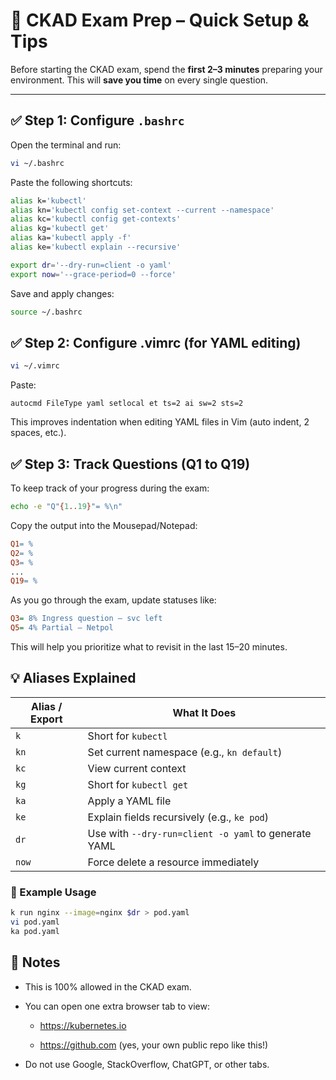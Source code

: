 # 🧠 CKAD Exam Prep – Quick Setup & Tips

Before starting the CKAD exam, spend the **first 2–3 minutes** preparing your environment. This will **save you time** on every single question.

---

## ✅ Step 1: Configure `.bashrc`

Open the terminal and run:

```bash
vi ~/.bashrc
```

Paste the following shortcuts:

```bash
alias k='kubectl'
alias kn='kubectl config set-context --current --namespace'
alias kc='kubectl config get-contexts'
alias kg='kubectl get'
alias ka='kubectl apply -f'
alias ke='kubectl explain --recursive'

export dr='--dry-run=client -o yaml'
export now='--grace-period=0 --force'
```

Save and apply changes:

```bash
source ~/.bashrc
```

## ✅ Step 2: Configure .vimrc (for YAML editing)

```bash
vi ~/.vimrc
```

Paste:

```vim
autocmd FileType yaml setlocal et ts=2 ai sw=2 sts=2
```

This improves indentation when editing YAML files in Vim (auto indent, 2 spaces, etc.).

## ✅ Step 3: Track Questions (Q1 to Q19)

To keep track of your progress during the exam:

```bash
echo -e "Q"{1..19}"= %\n"
```

Copy the output into the Mousepad/Notepad:

```makefile
Q1= %
Q2= %
Q3= %
...
Q19= %
```

As you go through the exam, update statuses like:

```ini
Q3= 8% Ingress question – svc left
Q5= 4% Partial – Netpol
```

This will help you prioritize what to revisit in the last 15–20 minutes.

## 💡 Aliases Explained

| Alias / Export | What It Does                                         |
| -------------- | ---------------------------------------------------- |
| `k`            | Short for `kubectl`                                  |
| `kn`           | Set current namespace (e.g., `kn default`)           |
| `kc`           | View current context                                 |
| `kg`           | Short for `kubectl get`                              |
| `ka`           | Apply a YAML file                                    |
| `ke`           | Explain fields recursively (e.g., `ke pod`)          |
| `dr`           | Use with `--dry-run=client -o yaml` to generate YAML |
| `now`          | Force delete a resource immediately                  |

### 🧪 Example Usage

```bash
k run nginx --image=nginx $dr > pod.yaml
vi pod.yaml
ka pod.yaml
```

## 📌 Notes

- This is 100% allowed in the CKAD exam.

- You can open one extra browser tab to view:

    - https://kubernetes.io

    - https://github.com (yes, your own public repo like this!)

- Do not use Google, StackOverflow, ChatGPT, or other tabs.
